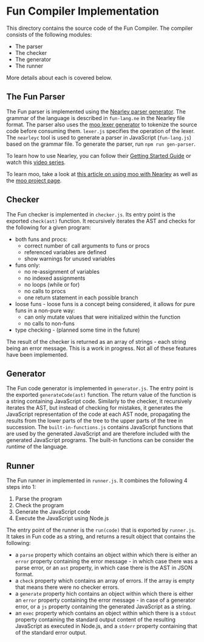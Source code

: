 # Fun Compiler Implementation

This directory contains the source code of the Fun Compiler.
The compiler consists of the following modules:

* The parser
* The checker
* The generator
* The runner

More details about each is covered below.

## The Fun Parser

The Fun parser is implemented using the [Nearley parser generator](https://nearley.js.org/).
The grammar of the language is described in `fun-lang.ne` in the Nearley file format.
The parser also uses the [moo lexer generator](https://github.com/no-context/moo)
to tokenize the source code before consuming them. `lexer.js` specifies the
operation of the lexer.
The `nearleyc` tool is used to generate a parser in JavaScript (`fun-lang.js`) based on
the grammar file. To generate the parser, run `npm run gen-parser`.

To learn how to use Nearley, you can follow their [Getting Started Guide](https://nearley.js.org/docs/getting-started) or watch this [video series](https://www.youtube.com/playlist?list=PLSq9OFrD2Q3DasoOa54Vm9Mr8CATyTbLF).

To learn moo, take a look at [this article on using moo with Nearley](https://nearley.js.org/docs/tokenizers) 
as well as the [moo project page](https://github.com/no-context/moo).

## Checker

The Fun checker is implemented in `checker.js`. Its entry point is the exported
`check(ast)` function. It recursively iterates the AST
and checks for the following for a given program:

* both funs and procs:
    * correct number of call arguments to funs or procs
    * referenced variables are defined
    * show warnings for unused variables
* funs only:
    * no re-assignment of variables
    * no indexed assignments
    * no loops (while or for)
    * no calls to procs
    * one return statement in each possible branch
* loose funs - loose funs is a concept being considered, it allows for pure funs in a non-pure way:
    * can only mutate values that were initialized within the function
    * no calls to non-funs
* type checking - (planned some time in the future)

The result of the checker is returned as an array of strings - each string
being an error message. This is a work in progress.
Not all of these features have been implemented.

## Generator

The Fun code generator is implemented in `generator.js`. The entry point is the
exported `generateCode(ast)` function. The return value of the function is a
string containing JavaScript code. Similarly to the checker, it recursively
iterates the AST, but instead of checking for mistakes, it generates the
JavaScript representation of the code at each AST node, propagating the
results from the lower parts of the tree to the upper parts of the tree
in succession. The `built-in-functions.js` contains JavaScript functions
that are used by the generated JavaScript and are therefore
included with the generated JavaScript programs. The built-in functions
can be consider the *runtime* of the language.

## Runner

The Fun runner in implemented in `runner.js`. It combines the 
following 4 steps into 1:

1. Parse the program
2. Check the program
3. Generate the JavaScript code
4. Execute the JavaScript using Node.js

The entry point of the runner is the `run(code)` that is exported by
`runner.js`. It takes in Fun code as a string, and returns a
result object that contains the following:

* a `parse` property which contains an object within which
there is either an `error` property containing the error message - in
which case there was a parse error, or an `ast` property, in which case
there is the AST in JSON format.
* a `check` property which contains an array of errors. If the array
is empty that means there were no checker errors.
* a `generate` property hich contains an object within which
there is either an `error` property containing the error message -
in case of a generator error, or a `js` property containing the
generated JavaScript as a string.
* an `exec` property which contains an object within which there
is a `stdout` property containing the standard output content of
the resulting JavaScript as executed in Node.js, and a `stderr`
property containing that of the standard error output.